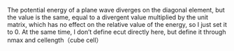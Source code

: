The potential energy of a plane wave diverges on the diagonal element, but the value is the same, equal to a divergent value multiplied by the unit matrix, which has no effect on the relative value of the energy, so I just set it to 0. At the same time, I don’t define ecut directly here, but define it through nmax and cellength（cube cell）
